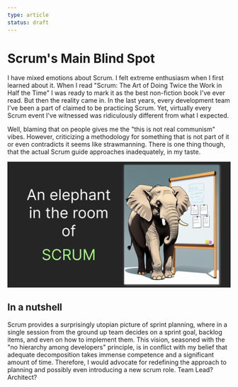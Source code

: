 ```yaml
---
type: article
status: draft
---
```


# Scrum's Main Blind Spot

I have mixed emotions about Scrum. I felt extreme enthusiasm when I first learned about it. When I read "Scrum: The Art of Doing Twice the Work in Half the Time" I was ready to mark it as the best non-fiction book I've ever read. But then the reality came in. In the last years, every development team I've been a part of claimed to be practicing Scrum. Yet, virtually every Scrum event I've witnessed was ridiculously different from what I expected.

Well, blaming that on people gives me the "this is not real communism" vibes. However, criticizing a methodology for something that is not part of it or even contradicts it seems like strawmanning. There is one thing though, that the actual Scrum guide approaches inadequately, in my taste. 

![The elephant in the room of Scrum](scrums-blind-spot-thumb.png)

## In a nutshell

Scrum provides a surprisingly utopian picture of sprint planning, where in a single session from the ground up team decides on a sprint goal, backlog items, and even on how to implement them. This vision, seasoned with the "no hierarchy among developers" principle, is in conflict with my belief that adequate decomposition takes immense competence and a significant amount of time. Therefore, I would advocate for redefining the approach to planning and possibly even introducing a new scrum role. Team Lead? Architect?
